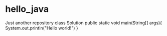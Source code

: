 # hello_java
Just another repository
class Solution
  public static void main(String[] args){
    System.out.println("Hello world!")
}

